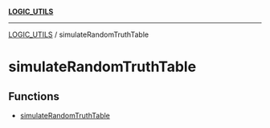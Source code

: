 [**LOGIC_UTILS**](../README.md)

***

[LOGIC_UTILS](../README.md) / simulateRandomTruthTable

# simulateRandomTruthTable

## Functions

- [simulateRandomTruthTable](functions/simulateRandomTruthTable.md)
